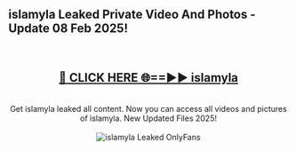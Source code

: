 <h2>islamyla Leaked Private Video And Photos - Update 08 Feb 2025!</h2>
<br>
<div align="center">
<h2><a href="https://cutt.ly/te57wshS" rel="nofollow">🔴 CLICK HERE 🌐==►► islamyla</a></h2>
<br>
Get islamyla leaked all content. Now you can access all videos and pictures of islamyla. New Updated Files 2025!
<br>
<br>
<a href="https://cutt.ly/te57wshS" rel="nofollow" data-target="animated-image.originalLink"><img src="https://i.ibb.co.com/WyWwxjT/player-gif2.gif" alt="islamyla Leaked  OnlyFans" style="max-width: 100%; display: inline-block;" data-target="animated-image.originalImage"></a>
</div>
<br>